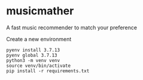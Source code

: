 # musicmather
A fast music recommender to match your preference

Create a new environment
```
pyenv install 3.7.13
pyenv global 3.7.13
python3 -m venv venv
source venv/bin/activate
pip install -r requirements.txt
```
